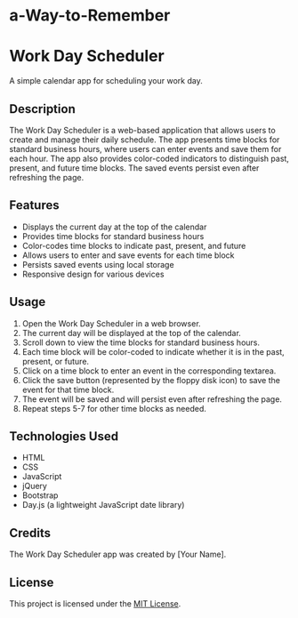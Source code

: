# a-Way-to-Remember
# Work Day Scheduler

A simple calendar app for scheduling your work day.

## Description

The Work Day Scheduler is a web-based application that allows users to create and manage their daily schedule. The app presents time blocks for standard business hours, where users can enter events and save them for each hour. The app also provides color-coded indicators to distinguish past, present, and future time blocks. The saved events persist even after refreshing the page.

## Features

- Displays the current day at the top of the calendar
- Provides time blocks for standard business hours
- Color-codes time blocks to indicate past, present, and future
- Allows users to enter and save events for each time block
- Persists saved events using local storage
- Responsive design for various devices

## Usage

1. Open the Work Day Scheduler in a web browser.
2. The current day will be displayed at the top of the calendar.
3. Scroll down to view the time blocks for standard business hours.
4. Each time block will be color-coded to indicate whether it is in the past, present, or future.
5. Click on a time block to enter an event in the corresponding textarea.
6. Click the save button (represented by the floppy disk icon) to save the event for that time block.
7. The event will be saved and will persist even after refreshing the page.
8. Repeat steps 5-7 for other time blocks as needed.

## Technologies Used

- HTML
- CSS
- JavaScript
- jQuery
- Bootstrap
- Day.js (a lightweight JavaScript date library)

## Credits

The Work Day Scheduler app was created by [Your Name].

## License

This project is licensed under the [MIT License](LICENSE).
